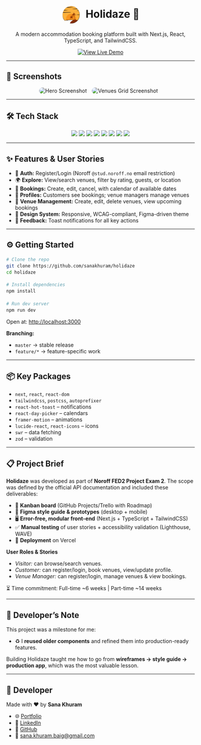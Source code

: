 
<div align="center">
  <h1>
    <img 
      src="./public/logo.png" 
      alt="Holidaze Logo" 
      width="50" 
      style="border-radius: 50%; vertical-align: middle; margin-right: 8px;" 
    />
    Holidaze 🌴
  </h1>
  <p>A modern accommodation booking platform built with Next.js, React, TypeScript, and TailwindCSS.</p>
  <a href="https://holidaze-green.vercel.app/" target="_blank">
    <img src="https://img.shields.io/badge/View%20Live-Demo-green?style=for-the-badge&logo=vercel" alt="View Live Demo" />
  </a>
</div>

---

## 📸 Screenshots

<div align="center">
  <img 
    src="https://github.com/user-attachments/assets/hero-sample" 
    alt="Hero Screenshot" 
    width="45%" 
    style="margin-right: 10px; border-radius: 12px;" 
  />
  <img 
    src="https://github.com/user-attachments/assets/venues-grid-sample" 
    alt="Venues Grid Screenshot" 
    width="45%" 
    style="margin-right: 10px; border-radius: 12px;" 
  />
</div>

---

## 🛠️ Tech Stack

<p align="center">
  <img src="https://img.shields.io/badge/React-19-61DAFB?style=for-the-badge&logo=react" />
  <img src="https://img.shields.io/badge/Next.js-15-black?style=for-the-badge&logo=nextdotjs" />
  <img src="https://img.shields.io/badge/TypeScript-5-3178C6?style=for-the-badge&logo=typescript" />
  <img src="https://img.shields.io/badge/TailwindCSS-4-06B6D4?style=for-the-badge&logo=tailwindcss" />
  <img src="https://img.shields.io/badge/Figma-Style%20Guide-F24E1E?style=for-the-badge&logo=figma" />
  <img src="https://img.shields.io/badge/Figma-Wireframes-F24E1E?style=for-the-badge&logo=figma" />
  <img src="https://img.shields.io/badge/Figma-Mobile%20Prototype-F24E1E?style=for-the-badge&logo=figma" />
  <img src="https://img.shields.io/badge/Figma-Desktop%20Prototype-F24E1E?style=for-the-badge&logo=figma" />
</p>

---

## ✨ Features & User Stories

- 🔑 **Auth:** Register/Login (Noroff `@stud.noroff.no` email restriction)  
- 🌍 **Explore:** View/search venues, filter by rating, guests, or location  
- 📅 **Bookings:** Create, edit, cancel, with calendar of available dates  
- 👤 **Profiles:** Customers see bookings; venue managers manage venues  
- 🏡 **Venue Management:** Create, edit, delete venues, view upcoming bookings  
- 🎨 **Design System:** Responsive, WCAG-compliant, Figma-driven theme  
- 💬 **Feedback:** Toast notifications for all key actions  

---

## ⚙️ Getting Started

```bash
# Clone the repo
git clone https://github.com/sanakhuram/holidaze
cd holidaze

# Install dependencies
npm install

# Run dev server
npm run dev
````

Open at: [http://localhost:3000](http://localhost:3000)

**Branching:**

* `master` → stable release
* `feature/*` → feature-specific work

---

## 📦 Key Packages

* `next`, `react`, `react-dom`
* `tailwindcss`, `postcss`, `autoprefixer`
* `react-hot-toast` – notifications
* `react-day-picker` – calendars
* `framer-motion` – animations
* `lucide-react`, `react-icons` – icons
* `swr` – data fetching
* `zod` – validation

---

## 📋 Project Brief

**Holidaze** was developed as part of **Noroff FED2 Project Exam 2**.
The scope was defined by the official API documentation and included these deliverables:

* 📌 **Kanban board** (GitHub Projects/Trello with Roadmap)
* 🎨 **Figma style guide & prototypes** (desktop + mobile)
* 🖥️ **Error-free, modular front-end** (Next.js + TypeScript + TailwindCSS)
* ✅ **Manual testing** of user stories + accessibility validation (Lighthouse, WAVE)
* 🚀 **Deployment** on Vercel

**User Roles & Stories**

* *Visitor:* can browse/search venues.
* *Customer:* can register/login, book venues, view/update profile.
* *Venue Manager:* can register/login, manage venues & view bookings.

⏳ Time commitment: Full-time \~6 weeks | Part-time \~14 weeks

---

## 📝 Developer’s Note

This project was a milestone for me:

* ♻️ I **reused older components** and refined them into production-ready features.

Building Holidaze taught me how to go from **wireframes → style guide → production app**, which was the most valuable lesson.

---

## 👤 Developer

Made with ❤️ by **Sana Khuram**

* 🌐 [Portfolio](https://skhuram.netlify.app/)
* 💼 [LinkedIn](https://www.linkedin.com/in/sana-khuram-157ba02b7/)
* 🐙 [GitHub](https://github.com/sanakhuram)
* 📧 [sana.khuram.baig@gmail.com](mailto:sana.khuram.baig@gmail.com)

```

